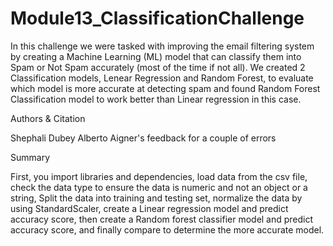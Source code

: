 # Module13_ClassificationChallenge

In this challenge we were tasked with improving the email filtering system by creating a Machine Learning (ML) model that can classify them into Spam or Not Spam accurately (most of the time if not all). We created 2 Classification models, Lenear Regression and Random Forest, to evaluate which model is more accurate at detecting spam and found Random Forest Classification model to work better than Linear regression in this case.

Authors & Citation

Shephali Dubey
Alberto Aigner's feedback for a couple of errors

Summary

First, you import libraries and dependencies, load data from the csv file, check the data type to ensure the data is numeric and not an object or a string, Split the data into training and testing set,  normalize the data by using StandardScaler, create a Linear regression model and predict accuracy score, then create a Random forest classifier model and predict accuracy score, and finally compare to determine the more accurate model.
